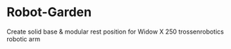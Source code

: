# Robot-Garden
Create solid base &amp; modular rest position for Widow X 250 trossenrobotics robotic arm
